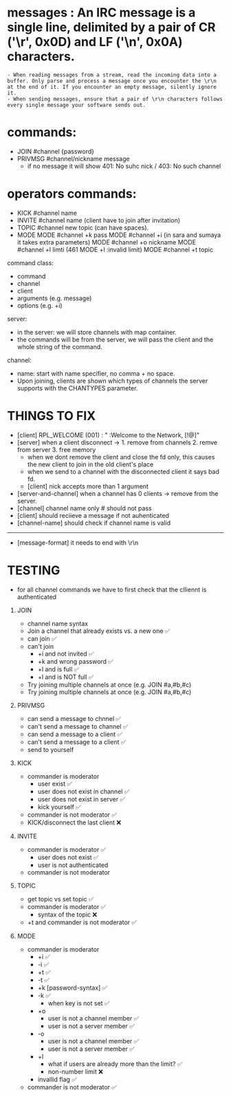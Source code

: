 # __messages__ : An IRC message is a single line, delimited by a pair of CR ('\r', 0x0D) and LF ('\n', 0x0A) characters.
	- When reading messages from a stream, read the incoming data into a buffer. Only parse and process a message once you encounter the \r\n at the end of it. If you encounter an empty message, silently ignore it.
	- When sending messages, ensure that a pair of \r\n characters follows every single message your software sends out.

# __commands:__
- JOIN #channel {password}
- PRIVMSG #channel/nickname message
	* if no message it will show 401: No suhc nick / 403: No such channel

# __operators commands:__
- KICK #channel name
- INVITE #channel name (client have to join after invitation)
- TOPIC #channel new topic (can have spaces).
- MODE
	MODE #channel +k pass
	MODE #channel +i (in sara and sumaya it takes extra parameters)
	MODE #channel +o nickname
	MODE #channel +l  limti (461 MODE +l :invalid limit)
	MODE #channel +t topic

command class:
- command
- channel
- client 
- arguments (e.g. message)
- options (e.g. +i)

server:
- in the server: we will store channels with map container.
- the commands will be from the server, we will pass the client and the whole string of the command.

channel:
- name: start with name specifier, no comma + no space.
- Upon joining, clients are shown which types of channels the server supports with the CHANTYPES parameter.

# THINGS TO FIX
- [client] RPL_WELCOME (001)  : "<client> :Welcome to the <networkname> Network, <nick>[!<user>@<host>]"
- [server] when a client disconnect -> 1. remove from channels 2. remve from server 3. free memory
	* when we dont remove the client and close the fd only, this causes the new client to join in the old client's place
	* when we send to a channel with the disconnected client it says bad fd.
	* [client] nick accepts more than 1 argument
- [server-and-channel] when a channel has 0 clients -> remove from the server.
- [channel] channel name only # should not pass
- [client] should reciieve a message if not auhenticated
- [channel-name] should check if channel name is valid
-----------
- [message-format] it needs to end with \r\n

# TESTING
* for all channel commands we have to first check that the clliennt is authenticated
1. JOIN
	- channel name syntax 
	- Join a channel that already exists vs. a new one ✅
	- can join ✅
	- can't join
		* +i and not invited ✅
		* +k and wrong password ✅
		* +l and is full ✅
		* +l and is NOT full ✅
	- Try joining multiple channels at once (e.g. JOIN #a,#b,#c)
	- Try joining multiple channels at once (e.g. JOIN #a,#b,#c)

2. PRIVMSG
	- can send a message to chnnel ✅
	- can't send a message to channel ✅
	- can send a message to a client ✅
	- can't send a message to a client ✅
	- send to yourself

3. KICK
	- commander is moderator 
		* user exist ✅
		* user does not exist in channel ✅
		* user does not exist in server ✅
		* kick yourself ✅
	- commander is not moderator ✅
	- KICK/disconnect the last client ❌

4. INVITE
	- commander is moderator ✅
		* user does not exist ✅
		* user is not authenticated
	- commander is not moderator

5. TOPIC
	- get topic vs set topic ✅
	- commander is moderator ✅
		* syntax of the topic ❌
	- +t and commander is not moderator ✅

6. MODE
	- commander is moderator
		* +i ✅
		* -i ✅
		* +t ✅
		* -t ✅
		* +k [password-syntax] ✅
		* -k ✅
			* when key is not set ✅
		* +o 
			* user is not a channel member ✅
			* user is not a server member ✅
		* -o
			* user is not a channel member ✅
			* user is not a server member ✅
		* +l
			- what if users are already more than the limit? ✅
			- non-number limit ❌
		* invallid flag ✅
	- commander is not moderator ✅

